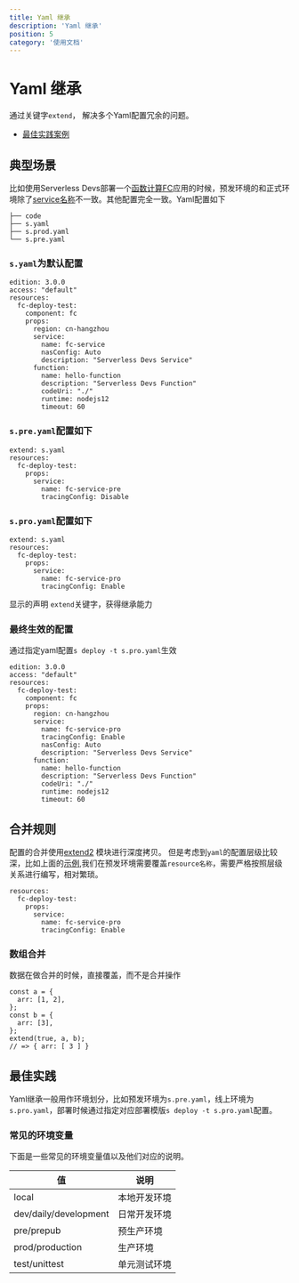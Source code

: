 ```yaml
---
title: Yaml 继承
description: 'Yaml 继承'
position: 5
category: '使用文档'
---
```


# Yaml 继承
通过关键字`extend`， 解决多个Yaml配置冗余的问题。

- [最佳实践案例](https://github.com/devsapp/start-realwrold/tree/master/src)


## 典型场景
比如使用Serverless Devs部署一个[函数计算FC](https://serverless-devs.com/fc/readme)应用的时候，预发环境的和正式环境除了[service名称](https://serverless-devs.com/fc/yaml#service%E5%AD%97%E6%AE%B5)不一致。其他配置完全一致。Yaml配置如下
```
├── code
├── s.yaml
├── s.prod.yaml
└── s.pre.yaml
```
### `s.yaml`为默认配置
```
edition: 3.0.0
access: "default"
resources:
  fc-deploy-test:
    component: fc
    props:
      region: cn-hangzhou
      service:
        name: fc-service
        nasConfig: Auto
        description: "Serverless Devs Service"
      function:
        name: hello-function
        description: "Serverless Devs Function"
        codeUri: "./"
        runtime: nodejs12
        timeout: 60
```
### `s.pre.yaml`配置如下
```
extend: s.yaml
resources:
  fc-deploy-test:
    props:
      service:
        name: fc-service-pre
        tracingConfig: Disable
```
### `s.pro.yaml`配置如下
```
extend: s.yaml
resources:
  fc-deploy-test:
    props:
      service:
        name: fc-service-pro
        tracingConfig: Enable
```

显示的声明 `extend`关键字，获得继承能力

### 最终生效的配置
通过指定yaml配置`s deploy -t s.pro.yaml`生效
```
edition: 3.0.0
access: "default"
resources:
  fc-deploy-test:
    component: fc
    props:
      region: cn-hangzhou
      service:
        name: fc-service-pro
        tracingConfig: Enable
        nasConfig: Auto
        description: "Serverless Devs Service"
      function:
        name: hello-function
        description: "Serverless Devs Function"
        codeUri: "./"
        runtime: nodejs12
        timeout: 60
```

## 合并规则
配置的合并使用[extend2](https://www.npmjs.com/package/extend2) 模块进行深度拷贝。
但是考虑到`yaml`的配置层级比较深，比如上面的[示例](#/典型场景),我们在预发环境需要覆盖`resource名称`，需要严格按照层级关系进行编写，相对繁琐。 
```
resources:
  fc-deploy-test:
    props:
      service:
        name: fc-service-pro
        tracingConfig: Enable
```
### 数组合并
数据在做合并的时候，直接覆盖，而不是合并操作
```
const a = {
  arr: [1, 2],
};
const b = {
  arr: [3],
};
extend(true, a, b);
// => { arr: [ 3 ] }
```

## 最佳实践
Yaml继承一般用作环境划分，比如预发环境为`s.pre.yaml`，线上环境为`s.pro.yaml`，部署时候通过指定对应部署模版`s deploy -t s.pro.yaml`配置。

### 常见的环境变量
下面是一些常见的环境变量值以及他们对应的说明。

| 值 | 说明 |
| --- | --- |
| local | 本地开发环境 |
| dev/daily/development | 日常开发环境 |
| pre/prepub | 预生产环境 |
| prod/production | 生产环境 |
| test/unittest | 单元测试环境 |
